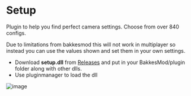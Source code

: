 # Setup

Plugin to help you find perfect camera settings. Choose from over 840 configs.

Due to limitations from bakkesmod this will not work in multiplayer so instead you can use the values shown and set them in your own settings.

* Download **setup.dll** from [Releases](https://github.com/0xleft/setup/releases/latest) and put in your BakkesMod/plugin folder along with other dlls.
* Use pluginmanager to load the dll

![image](https://github.com/0xleft/setup/assets/107749872/80653d67-cab9-4b90-84ed-86de37e01569)
